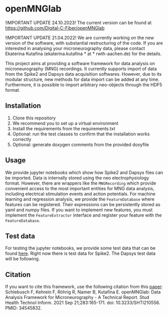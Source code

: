 # openMNGlab
!IMPORTANT UPDATE 24.10.2023!
The current version can be found at  
https://github.com/Digital-C-Fiber/openMNGlab


!IMPORTANT UPDATE 21.04.2022!
We are currently working on the new version of the software, with substantial restructuring of the code. If you are interested in analysing your microneurography data, please contact Ekaterina Kutafina (ekaterina.kutafina * at * rwth-aachen.de) for the details.



This project aims at providing a software framework for data analysis on microneurography (MNG) recordings.
It currently supports import of data from the Spike2 and Dapsys data acquisition softwares.
However, due to its modular structure, new methods for data import can be added at any time.
Furthermore, it is possible to import arbitrary neo-objects through the HDF5 format.

## Installation

1. Clone this repository 
2. We recommend you to set up a virtual environment
3. Install the requirements from the requirements.txt
4. Optional: run the test classes to confirm that the installation works correctly
5. Optional: generate doxygen comments from the provided doxyfile

## Usage

We provide jupyter notebooks which show how Spike2 and Dapsys files can be imported.
Data is internally stored using the neo electrophysiology format.
However, there are wrappers like the ```MNGRecording``` which provide convenient access to the most important entities for MNG data analysis, including electrical stimulation events and action potentials.
For machine learning and regression analysis, we provide the ```FeatureDatabase``` where features can be registered.
Their expressions can be persistently stored as yaml and numpy files.
If you want to implement new features, you must implement the ```FeatureExtractor``` interface and register your feature with the ```FeatureDatabase```.

## Test data

For testing the jupyter notebooks, we provide some test data that can be found [here](https://gin.g-node.org/ekaterina_kutafina/openMNGlab_DataTest). Right now there is test data for Spike2. The Dapsys test data will be following.

## Citation

If you want to cite this framework, use the following citation from this [paper](https://pubmed.ncbi.nlm.nih.gov/34545832/): 
Schlebusch F, Kehrein F, Röhrig R, Namer B, Kutafina E. openMNGlab: Data Analysis Framework for Microneurography - A Technical Report. Stud Health Technol Inform. 2021 Sep 21;283:165-171. doi: 10.3233/SHTI210556. PMID: 34545832.

